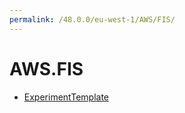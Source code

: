 ```yaml
---
permalink: /48.0.0/eu-west-1/AWS/FIS/
---
```


# AWS.FIS



* [ExperimentTemplate](ExperimentTemplate.md)